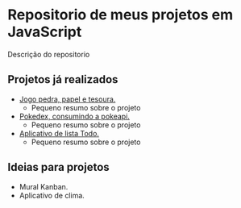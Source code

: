 # Repositorio de meus projetos em JavaScript
Descrição do repositorio

## Projetos já realizados
* [Jogo pedra, papel e tesoura.](https://victorkayk.github.io/Projetos-JavaScript/Jokenpo/src)
  - Pequeno resumo sobre o projeto
* [Pokedex, consumindo a pokeapi.](https://victorkayk.github.io/Projetos-JavaScript/Pokedex/public)
  - Pequeno resumo sobre o projeto
* [Aplicativo de lista Todo.](https://victorkayk.github.io/Projetos-JavaScript/Todo-app/public/)
  - Pequeno resumo sobre o projeto

## Ideias para projetos
* Mural Kanban.
* Aplicativo de clima.
